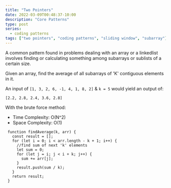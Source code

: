 ```yaml
---
title: "Two Pointers"
date: 2022-03-09T00:48:37-10:00
description: "Core Patterns"
type: post
series:
  - coding patterns
tags: ["two pointers", "coding patterns", "sliding window", "subarray"]
---
```


A common pattern found in problems dealing with an array or a linkedlist involves finding or calculating something among subarrays or sublists of a certain size.

Given an array, find the average of all subarrays of 'K' contiguous elements in it.

An input of `[1, 3, 2, 6, -1, 4, 1, 8, 2]` & `k = 5` would yield an output of:

`[2.2, 2.8, 2.4, 3.6, 2.8]`

With the brute force method:
- Time Complexity: O(N^2)
- Space Complexity: O(1)
```
 function findAverage(k, arr) {
   const result = [];
   for (let i = 0; i < arr.length - k + 1; i++) {
     //find sum of next 'k' elements
     let sum = 0;
     for (let j = i; j < i + k; j++) {
       sum += arr[j];
     }
     result.push(sum / k);
   }
   return result;
 }
```
